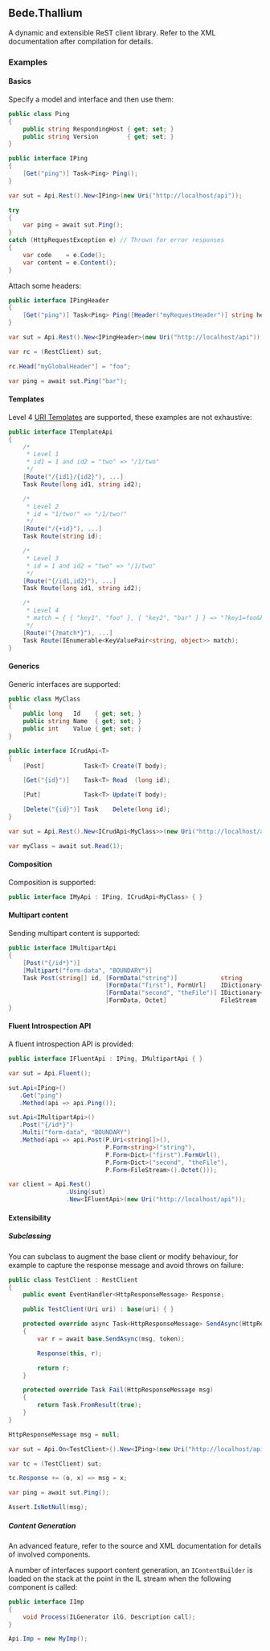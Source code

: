 ## Bede.Thallium

A dynamic and extensible ReST client library. Refer to the XML documentation
after compilation for details.

### Examples

#### Basics

Specify a model and interface and then use them:

```C#
public class Ping
{
    public string RespondingHost { get; set; }
    public string Version        { get; set; }
}

public interface IPing
{
    [Get("ping")] Task<Ping> Ping();
}

var sut = Api.Rest().New<IPing>(new Uri("http://localhost/api"));

try
{
    var ping = await sut.Ping();
}
catch (HttpRequestException e) // Thrown for error responses
{
    var code    = e.Code();
    var content = e.Content();
}
```

Attach some headers:

```C#
public interface IPingHeader
{
    [Get("ping")] Task<Ping> Ping([Header("myRequestHeader")] string head);
}

var sut = Api.Rest().New<IPingHeader>(new Uri("http://localhost/api"));

var rc = (RestClient) sut;

rc.Head["myGlobalHeader"] = "foo";

var ping = await sut.Ping("bar");

```

#### Templates

Level 4 [URI Templates](https://tools.ietf.org/html/rfc6570) are supported,
these examples are not exhaustive:

```C#
public interface ITemplateApi
{
    /*
     * Level 1
     * id1 = 1 and id2 = "two" => "/1/two"
     */
    [Route("/{id1}/{id2}"), ...]
    Task Route(long id1, string id2);

    /*
     * Level 2
     * id = "1/two!" => "/1/two!"
     */
    [Route("/{+id}"), ...]
    Task Route(string id);

    /*
     * Level 3
     * id = 1 and id2 = "two" => "/1/two"
     */
    [Route("{/id1,id2}"), ...]
    Task Route(long id1, string id2);

    /*
     * Level 4
     * match = { { "key1", "foo" }, { "key2", "bar" } } => "?key1=foo&key2=bar"
     */
    [Route("{?match*}"), ...]
    Task Route(IEnumerable<KeyValuePair<string, object>> match);
}
```

#### Generics

Generic interfaces are supported:

```C#
public class MyClass
{
    public long   Id    { get; set; }
    public string Name  { get; set; }
    public int    Value { get; set; }
}

public interface ICrudApi<T>
{
    [Post]           Task<T> Create(T body);

    [Get("{id}")]    Task<T> Read  (long id);

    [Put]            Task<T> Update(T body);

    [Delete("{id}")] Task    Delete(long id);
}

var sut = Api.Rest().New<ICrudApi<MyClass>>(new Uri("http://localhost/api"));

var myClass = await sut.Read(1);
```

#### Composition

Composition is supported:

```C#
public interface IMyApi : IPing, ICrudApi<MyClass> { }
```

#### Multipart content

Sending multipart content is supported:

```C#
public interface IMultipartApi
{
    [Post("{/id*}")]
    [Multipart("form-data", "BOUNDARY")]
    Task Post(string[] id, [FormData("string")]            string                      body1,
                           [FormData("first"), FormUrl]    IDictionary<string, object> body2,
                           [FormData("second", "theFile")] IDictionary<string, object> body3,
                           [FormData, Octet]               FileStream                  theOtherFile);
}
```

#### Fluent Introspection API

A fluent introspection API is provided:

```C#
public interface IFluentApi : IPing, IMultipartApi { }

var sut = Api.Fluent();

sut.Api<IPing>()
   .Get("ping")
   .Method(api => api.Ping());

sut.Api<IMultipartApi>()
   .Post("{/id*}")
   .Multi("form-data", "BOUNDARY")
   .Method(api => api.Post(P.Uri<string[]>(),
                           P.Form<string>("string"),
                           P.Form<Dict>("first").FormUrl(),
                           P.Form<Dict>("second", "theFile"),
                           P.Form<FileStream>().Octet()));

var client = Api.Rest()
                .Using(sut)
                .New<IFluentApi>(new Uri("http://localhost/api"));
```

#### Extensibility

##### Subclassing

You can subclass to augment the base client or modify behaviour, for example to
capture the response message and avoid throws on failure:

```C#
public class TestClient : RestClient
{
    public event EventHandler<HttpResponseMessage> Response;

    public TestClient(Uri uri) : base(uri) { }

    protected override async Task<HttpResponseMessage> SendAsync(HttpRequestMessage msg, CancellationToken? token)
    {
        var r = await base.SendAsync(msg, token);

        Response(this, r);

        return r;
    }

    protected override Task Fail(HttpResponseMessage msg)
    {
        return Task.FromResult(true);
    }
}

HttpResponseMessage msg = null;

var sut = Api.On<TestClient>().New<IPing>(new Uri("http://localhost/api"));

var tc = (TestClient) sut;

tc.Response += (o, x) => msg = x;

var ping = await sut.Ping();

Assert.IsNotNull(msg);
```

##### Content Generation

An advanced feature, refer to the source and XML documentation for details of
involved components.

A number of interfaces support content generation, an `IContentBuilder` is
loaded on the stack at the point in the IL stream when the following component
is called:

```C#
public interface IImp
{
    void Process(ILGenerator ilG, Description call);
}

Api.Imp = new MyImp();
```



